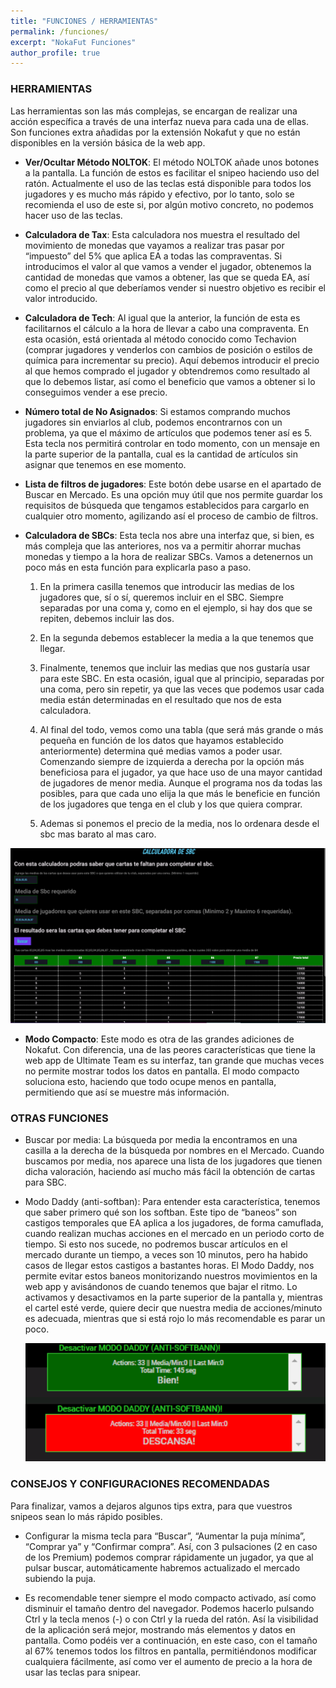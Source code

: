 ```yaml
---
title: "FUNCIONES / HERRAMIENTAS"
permalink: /funciones/
excerpt: "NokaFut Funciones"
author_profile: true
---
```


### HERRAMIENTAS

Las herramientas son las más complejas, se encargan de realizar una acción específica a través de una interfaz nueva para cada una de ellas. Son funciones extra añadidas por la extensión Nokafut y que no están disponibles en la versión básica de la web app.

  * <b>Ver/Ocultar Método NOLTOK</b>: El método NOLTOK añade unos botones a la pantalla. La función de estos es facilitar el snipeo haciendo uso del ratón. Actualmente el uso de las teclas está disponible para todos los jugadores y es mucho más rápido y efectivo, por lo tanto, solo se recomienda el uso de este si, por algún motivo concreto, no podemos hacer uso de las teclas.

  * <b>Calculadora de Tax</b>: Esta calculadora nos muestra el resultado del movimiento de monedas que vayamos a realizar tras pasar por “impuesto” del 5% que aplica EA a todas las compraventas. Si introducimos el valor al que vamos a vender el jugador, obtenemos la cantidad de monedas que vamos a obtener, las que se queda EA, así como el precio al que deberíamos vender si nuestro objetivo es recibir el valor introducido.

  * <b>Calculadora de Tech</b>: Al igual que la anterior, la función de esta es facilitarnos el cálculo a la hora de llevar a cabo una compraventa. En esta ocasión, está orientada al método conocido como Techavion (comprar jugadores y venderlos con cambios de posición o estilos de química para incrementar su precio). Aquí debemos introducir el precio al que hemos comprado el jugador y obtendremos como resultado al que lo debemos listar, así como el beneficio que vamos a obtener si lo conseguimos vender a ese precio.

  * <b>Número total de No Asignados</b>: Si estamos comprando muchos jugadores sin enviarlos al club, podemos encontrarnos con un problema, ya que el máximo de artículos que podemos tener así es 5. Esta tecla nos permitirá controlar en todo momento, con un mensaje en la parte superior de la pantalla, cual es la cantidad de artículos sin asignar que tenemos en ese momento.

  * <b>Lista de filtros de jugadores</b>: Este botón debe usarse en el apartado de Buscar en Mercado. Es una opción muy útil que nos permite guardar los requisitos de búsqueda que tengamos establecidos para cargarlo en cualquier otro momento, agilizando así el proceso de cambio de filtros.

  * <b>Calculadora de SBCs</b>: Esta tecla nos abre una interfaz que, si bien, es más compleja que las anteriores, nos va a permitir ahorrar muchas monedas y tiempo a la hora de realizar SBCs. Vamos a detenernos un poco más en esta función para explicarla paso a paso.

    1. En la primera casilla tenemos que introducir las medias de los jugadores que, sí o sí, queremos incluir en el SBC. Siempre separadas por una coma y, como en el ejemplo, si hay dos que se repiten, debemos incluir las dos.

    2. En la segunda debemos establecer la media a la que tenemos que llegar.

    3. Finalmente, tenemos que incluir las medias que nos gustaría usar para este SBC. En esta ocasión, igual que al principio, separadas por una coma, pero sin repetir, ya que las veces que podemos usar cada media están determinadas en el resultado que nos de esta calculadora.

    4. Al final del todo, vemos como una tabla (que será más grande o más pequeña en función de los datos que hayamos establecido anteriormente) determina qué medias vamos a poder usar. Comenzando siempre de izquierda a derecha por la opción más beneficiosa para el jugador, ya que hace uso de una mayor cantidad de jugadores de menor media. Aunque el programa nos da todas las posibles, para que cada uno elija la que más le beneficie en función de los jugadores que tenga en el club y los que quiera comprar.

    5. Ademas si ponemos el precio de la media, nos lo ordenara desde el sbc mas barato al mas caro.

  ![Calculadora SBCs](/images/calcusbc.png)


  * <b>Modo Compacto</b>: Este modo es otra de las grandes adiciones de Nokafut. Con diferencia, una de las peores características que tiene la web app de Ultimate Team es su interfaz, tan grande que muchas veces no permite mostrar todos los datos en pantalla. El modo compacto soluciona esto, haciendo que todo ocupe menos en pantalla, permitiendo que así se muestre más información.


### OTRAS FUNCIONES


  * Buscar por media: La búsqueda por media la encontramos en una casilla a la derecha de la búsqueda por nombres en el Mercado. Cuando buscamos por media, nos aparece una lista de los jugadores que tienen dicha valoración, haciendo así mucho más fácil la obtención de cartas para SBC.

  * Modo Daddy (anti-softban): Para entender esta característica, tenemos que saber primero qué son los softban. Este tipo de “baneos” son castigos temporales que EA aplica a los jugadores, de forma camuflada, cuando realizan muchas acciones en el mercado en un periodo corto de tiempo. Si esto nos sucede, no podremos buscar artículos en el mercado durante un tiempo, a veces son 10 minutos, pero ha habido casos de llegar estos castigos a bastantes horas. El Modo Daddy, nos permite evitar estos baneos monitorizando nuestros movimientos en la web app y avisándonos de cuando tenemos que bajar el ritmo. Lo activamos y desactivamos en la parte superior de la pantalla y, mientras el cartel esté verde, quiere decir que nuestra media de acciones/minuto es adecuada, mientras que si está rojo lo más recomendable es parar un poco.

      ![Modo Daddy](/images/dady.png)


### CONSEJOS Y CONFIGURACIONES RECOMENDADAS

Para finalizar, vamos a dejaros algunos tips extra, para que vuestros snipeos sean lo más rápido posibles.

  * Configurar la misma tecla para “Buscar”, “Aumentar la puja mínima”, “Comprar ya” y “Confirmar compra”. Así, con 3 pulsaciones (2 en caso de los Premium) podemos comprar rápidamente un jugador, ya que al pulsar buscar, automáticamente habremos actualizado el mercado subiendo la puja.

  * Es recomendable tener siempre el modo compacto activado, así como disminuir el tamaño dentro del navegador. Podemos hacerlo pulsando Ctrl y la tecla menos (-) o con Ctrl y la rueda del ratón. Así la visibilidad de la aplicación será mejor, mostrando más elementos y datos en pantalla. Como podéis ver a continuación, en este caso, con el tamaño al 67% tenemos todos los filtros en pantalla, permitiéndonos modificar cualquiera fácilmente, así como ver el aumento de precio a la hora de usar las teclas para snipear.
